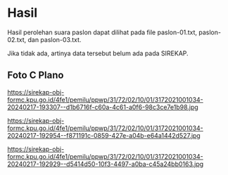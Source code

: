 # Hasil

Hasil perolehan suara paslon dapat dilihat pada file paslon-01.txt, paslon-02.txt, dan paslon-03.txt.

Jika tidak ada, artinya data tersebut belum ada pada SIREKAP.

## Foto C Plano

https://sirekap-obj-formc.kpu.go.id/4fe1/pemilu/ppwp/31/72/02/10/01/3172021001034-20240217-193307--d1b6716f-c60a-4c61-a0f6-98c3ce7e1b98.jpg

https://sirekap-obj-formc.kpu.go.id/4fe1/pemilu/ppwp/31/72/02/10/01/3172021001034-20240217-192954--f871191c-0859-427e-a04b-e64a1442d527.jpg

https://sirekap-obj-formc.kpu.go.id/4fe1/pemilu/ppwp/31/72/02/10/01/3172021001034-20240217-192929--d5414d50-10f3-4497-a0ba-c45a24bb0163.jpg
